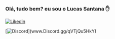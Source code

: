 ### Olá, tudo bem? eu sou o Lucas Santana ✋
[![Likedin](https://img.shields.io/badge/LinkedIn-0077B5?style=for-the-badge&logo=linkedin&logoColor=white)](https://www.linkedin.com/in/llucassantana/)

[![Discord]([[https://img.shields.io/badge/LinkedIn-0077B5?style=for-the-badge&logo=linkedin&logoColor=white](https://img.shields.io/badge/Discord-7289DA?style=for-the-badge&logo=discord&logoColor=white)https://img.shields.io/badge/Discord-7289DA?style=for-the-badge&logo=discord&logoColor=white](https://img.shields.io/badge/Discord-7289DA?style=for-the-badge&logo=discord&logoColor=white)https://img.shields.io/badge/Discord-7289DA?style=for-the-badge&logo=discord&logoColor=white)](www.Discord.gg/qVTjQu5HkY)

